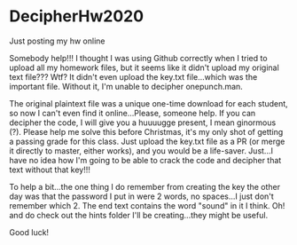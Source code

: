 # DecipherHw2020
Just posting my hw online

Somebody help!!!
I thought I was using Github correctly when I tried to upload all my homework files, but it seems like it didn't upload my original text file??? Wtf? It didn't even
upload the key.txt file...which was the important file. Without it, I'm unable to decipher onepunch.man.

The original plaintext file was a unique one-time download for each student, so now I can't even find it online...Please, someone help. If you can decipher the code, 
I will give you a huuuugge present, I mean ginormous (?). Please help me solve this before Christmas, it's my only shot of getting a passing grade for this class.
Just upload the key.txt file as a PR (or merge it directly to master, either works), and you would be a life-saver. Just...I have no idea how I'm going to be able
to crack the code and decipher that text without that key!!!

To help a bit...the one thing I do remember from creating the key the other day was that the password I put in were 2 words, no spaces...I just don't remember which 2. 
The end text contains the word "sound" in it I think. Oh! and do check out the hints folder I'll be creating...they might be useful.

Good luck!

